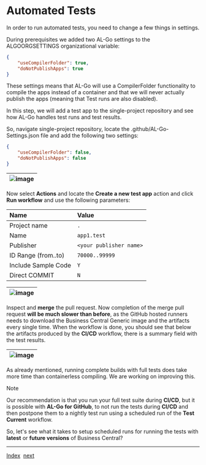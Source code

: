 # Automated Tests
In order to run automated tests, you need to change a few things in settings.

During prerequisites we added two AL-Go settings to the ALGOORGSETTINGS organizational variable:

```json
{
    "useCompilerFolder": true,
    "doNotPublishApps": true
}
```

These settings means that AL-Go will use a CompilerFolder functionality to compile the apps instead of a container and that we will never actually publish the apps (meaning that Test runs are also disabled).

In this step, we will add a test app to the single-project repository and see how AL-Go handles test runs and test results.

So, navigate single-project repository, locate the .github/AL-Go-Settings.json file and add the following two settings:

```json
{
    "useCompilerFolder": false,
    "doNotPublishApps": false
}
```

| ![image](https://github.com/microsoft/AL-Go/assets/10775043/f94be356-0187-4add-9c3e-f3eaf1423cd8) |
|-|

Now select **Actions** and locate the **Create a new test app** action and click **Run workflow** and use the following parameters:

| Name | Value |
| :-- | :-- |
| Project name | `.` |
| Name | `app1.test` |
| Publisher | `<your publisher name>` |
| ID Range (from..to) | `70000..99999` |
| Include Sample Code | `Y` |
| Direct COMMIT | `N` |

| ![image](https://github.com/microsoft/AL-Go/assets/10775043/eab3a42e-a73c-4c13-bc05-7cc2c7a4b05e) |
|-|

Inspect and **merge** the pull request. Now completion of the merge pull request **will be much slower than before**, as the GitHub hosted runners needs to download the Business Central Generic image and the artifacts every single time. When the workflow is done, you should see that below the artifacts produced by the **CI/CD** workflow, there is a summary field with the test results.

| ![image](https://github.com/microsoft/AL-Go/assets/10775043/f0f570ae-bd2b-4f41-b3e0-a9bc406d9ad3) |
|-|

As already mentioned, running complete builds with full tests does take more time than containerless compiling. We are working on improving this.

> [!NOTE]
> Our recommendation is that you run your full test suite during **CI/CD**, but it is possible with **AL-Go for GitHub**, to not run the tests during **CI/CD** and then postpone them to a nightly test run using a scheduled run of the **Test Current** workflow.

So, let's see what it takes to setup scheduled runs for running the tests with **latest** or **future versions** of Business Central?

---
[Index](Index.md)&nbsp;&nbsp;[next](ScheduledTestRuns.md)
